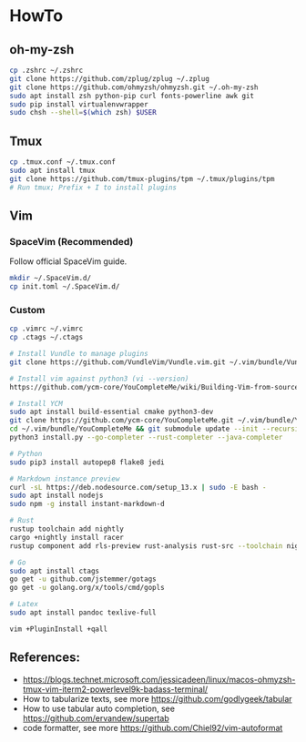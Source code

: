 # HowTo

## oh-my-zsh
```bash
cp .zshrc ~/.zshrc
git clone https://github.com/zplug/zplug ~/.zplug
git clone https://github.com/ohmyzsh/ohmyzsh.git ~/.oh-my-zsh
sudo apt install zsh python-pip curl fonts-powerline awk git
sudo pip install virtualenvwrapper
sudo chsh --shell=$(which zsh) $USER
```

## Tmux
```bash
cp .tmux.conf ~/.tmux.conf
sudo apt install tmux
git clone https://github.com/tmux-plugins/tpm ~/.tmux/plugins/tpm
# Run tmux; Prefix + I to install plugins
```

## Vim

### SpaceVim (Recommended)
Follow official SpaceVim guide.
```bash
mkdir ~/.SpaceVim.d/
cp init.toml ~/.SpaceVim.d/
```

### Custom
```bash
cp .vimrc ~/.vimrc
cp .ctags ~/.ctags

# Install Vundle to manage plugins
git clone https://github.com/VundleVim/Vundle.vim.git ~/.vim/bundle/Vundle.vim

# Install vim against python3 (vi --version)
https://github.com/ycm-core/YouCompleteMe/wiki/Building-Vim-from-source#3-once-everything-is-installed-getting-the-source-is-easy

# Install YCM
sudo apt install build-essential cmake python3-dev
git clone https://github.com/ycm-core/YouCompleteMe.git ~/.vim/bundle/YouCompleteMe
cd ~/.vim/bundle/YouCompleteMe && git submodule update --init --recursive
python3 install.py --go-completer --rust-completer --java-completer

# Python
sudo pip3 install autopep8 flake8 jedi

# Markdown instance preview
curl -sL https://deb.nodesource.com/setup_13.x | sudo -E bash -
sudo apt install nodejs
sudo npm -g install instant-markdown-d

# Rust
rustup toolchain add nightly
cargo +nightly install racer
rustup component add rls-preview rust-analysis rust-src --toolchain nightly

# Go
sudo apt install ctags
go get -u github.com/jstemmer/gotags
go get -u golang.org/x/tools/cmd/gopls

# Latex
sudo apt install pandoc texlive-full

vim +PluginInstall +qall
```

## References:
* https://blogs.technet.microsoft.com/jessicadeen/linux/macos-ohmyzsh-tmux-vim-iterm2-powerlevel9k-badass-terminal/
* How to tabularize texts, see more https://github.com/godlygeek/tabular
* How to use tabular auto completion, see https://github.com/ervandew/supertab
* code formatter, see more https://github.com/Chiel92/vim-autoformat
